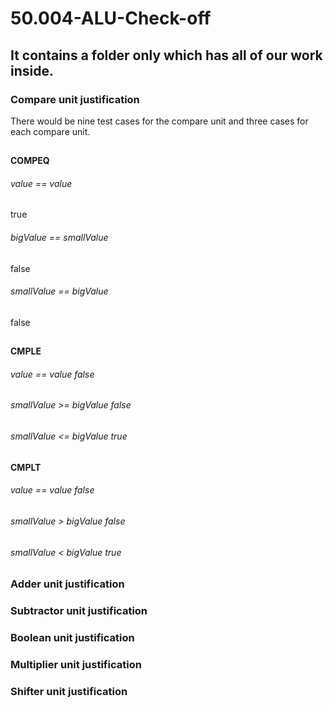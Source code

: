 # 50.004-ALU-Check-off
## It contains a folder only which has all of our work inside.
### Compare unit justification
There would be nine test cases for the compare unit and three cases for each compare unit. 
##
**COMPEQ**
###### *value == value* 
true
###### *bigValue == smallValue* 
false
###### *smallValue == bigValue* 
false
##
**CMPLE**
###### *value == value* false
###### *smallValue >= bigValue* false
###### *smallValue <= bigValue* true
##
**CMPLT**
###### *value == value* false
###### *smallValue > bigValue* false
###### *smallValue < bigValue* true

### Adder unit justification

### Subtractor unit justification

### Boolean unit justification

### Multiplier unit justification


### Shifter unit justification
